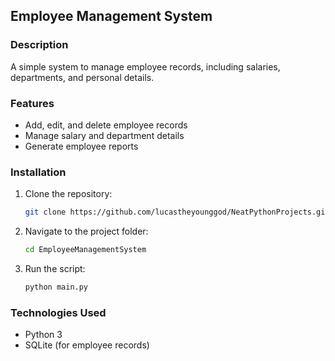 ## Employee Management System

### Description
A simple system to manage employee records, including salaries, departments, and personal details.

### Features
- Add, edit, and delete employee records
- Manage salary and department details
- Generate employee reports

### Installation
1. Clone the repository:
   ```sh
   git clone https://github.com/lucastheyounggod/NeatPythonProjects.git
   ```
2. Navigate to the project folder:
   ```sh
   cd EmployeeManagementSystem
   ```
3. Run the script:
   ```sh
   python main.py
   ```

### Technologies Used
- Python 3
- SQLite (for employee records)
